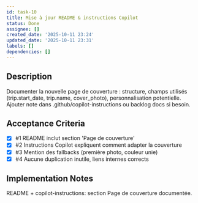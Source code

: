```yaml
---
id: task-10
title: Mise à jour README & instructions Copilot
status: Done
assignee: []
created_date: '2025-10-11 23:24'
updated_date: '2025-10-11 23:31'
labels: []
dependencies: []
---
```


## Description

<!-- SECTION:DESCRIPTION:BEGIN -->
Documenter la nouvelle page de couverture : structure, champs utilisés (trip.start_date, trip.name, cover_photo), personnalisation potentielle. Ajouter note dans .github/copilot-instructions ou backlog docs si besoin.
<!-- SECTION:DESCRIPTION:END -->

## Acceptance Criteria
<!-- AC:BEGIN -->
- [x] #1 README inclut section 'Page de couverture'
- [x] #2 Instructions Copilot expliquent comment adapter la couverture
- [x] #3 Mention des fallbacks (première photo, couleur unie)
- [x] #4 Aucune duplication inutile, liens internes corrects
<!-- AC:END -->

## Implementation Notes

<!-- SECTION:NOTES:BEGIN -->
README + copilot-instructions: section Page de couverture documentée.
<!-- SECTION:NOTES:END -->
